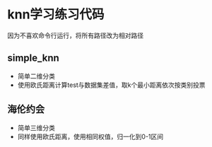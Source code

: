 # knn学习练习代码
因为不喜欢命令行运行，将所有路径改为相对路径
## simple_knn
- 简单二维分类
- 使用欧氏距离计算test与数据集差值，取k个最小距离依次按类别投票
## 海伦约会
- 简单三维分类
- 同样使用欧氏距离，使用相同权值，归一化到0-1区间